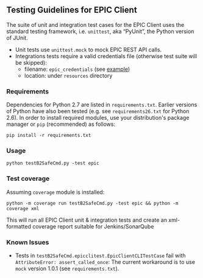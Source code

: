 ## Testing Guidelines for EPIC Client

The suite of unit and integration test cases for the EPIC Client uses the standard testing framework, i.e. `unittest`, aka “PyUnit”, the Python version of JUnit.

* Unit tests use `unittest.mock` to mock EPIC REST API calls.
* Integrations tests require a valid credentials file (otherwise test suite will be skipped):
  * filename: `epic_credentials` (see [example](resources/epic_credentials_example))
  * location: under `resources` directory 

### Requirements

Dependencies for Python 2.7 are listed in `requirements.txt`. Earlier versions of Python have also been tested (e.g. see `requirements26.txt` for Python 2.6). In order to install required modules, use your distribution's package manager or `pip` (recommended) as follows:

    pip install -r requirements.txt

### Usage

    python testB2SafeCmd.py -test epic

### Test coverage

Assuming `coverage` module is installed:

    python -m coverage run testB2SafeCmd.py -test epic && python -m coverage xml

This will run all EPIC Client unit & integration tests and create an xml-formatted coverage report suitable for Jenkins/SonarQube

### Known Issues

* Tests in `testB2SafeCmd.epicclitest.EpicClientCLITestCase` fail with `AttributeError: assert_called_once`: The current workaround is to use `mock` version 1.0.1 (see `requirements.txt`).
